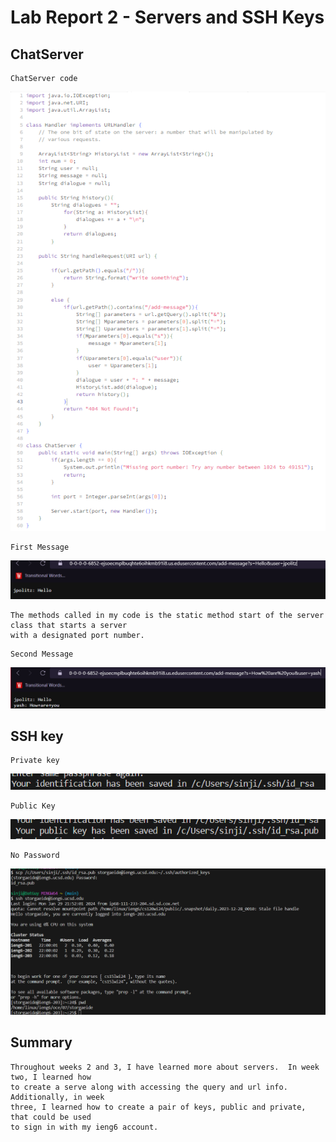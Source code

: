 # Lab Report 2 - Servers and SSH Keys

## ChatServer

```
ChatServer code
```
![Image](https://github.com/DatGuy84/CSE-15L-Lab-2.0/blob/main/image_2024-01-30_123743936.png?raw=true)

```
First Message
```
![Image](https://github.com/DatGuy84/CSE-15L-Lab-2.0/blob/main/First%20message.png?raw=true) 
```
The methods called in my code is the static method start of the server class that starts a server
with a designated port number.  
```

```
Second Message
```
![Image](https://github.com/DatGuy84/CSE-15L-Lab-2.0/blob/main/second%20message.png?raw=true)

## SSH key
```
Private key
```
![Image](https://github.com/DatGuy84/CSE-15L-Lab-2.0/blob/main/Password%20key.png?raw=true)
```
Public Key
```
![Image](https://github.com/DatGuy84/CSE-15L-Lab-2.0/blob/main/public%20key.png?raw=true)
```
No Password
```
![Image](https://github.com/DatGuy84/CSE-15L-Lab-2.0/blob/main/no%20password.png?raw=true)

## Summary
```
Throughout weeks 2 and 3, I have learned more about servers.  In week two, I learned how
to create a serve along with accessing the query and url info.  Additionally, in week
three, I learned how to create a pair of keys, public and private, that could be used
to sign in with my ieng6 account.
```

